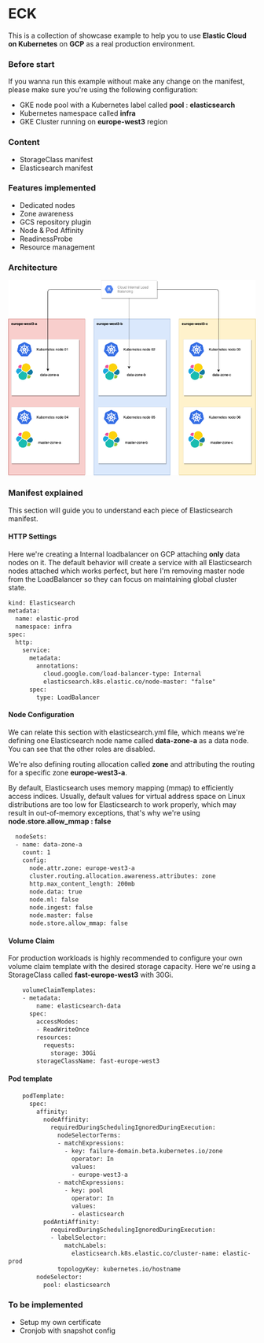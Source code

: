 # ECK

This is a collection of showcase example to help you to use **Elastic Cloud on Kubernetes** on **GCP** as a real production environment.

### Before start
If you wanna run this example without make any change on the manifest, please make sure you're using the following configuration:
- GKE node pool with a Kubernetes label called **pool** : **elasticsearch**
- Kubernetes namespace called **infra**
- GKE Cluster running on **europe-west3** region

### Content
- StorageClass manifest
- Elasticsearch manifest

### Features implemented

- Dedicated nodes
- Zone awareness
- GCS repository plugin
- Node & Pod Affinity
- ReadinessProbe
- Resource management 

### Architecture 

![ECK Architecture](img/architecture.png)


### Manifest explained
This section will guide you to understand each piece of Elasticsearch manifest.

#### HTTP Settings
Here we're creating a Internal loadbalancer on GCP attaching **only** data nodes on it. The default behavior will create a service with all Elasticsearch nodes attached which works perfect, but here I'm removing master node from the LoadBalancer so they can focus on maintaining global cluster state.

```apiVersion: elasticsearch.k8s.elastic.co/v1
kind: Elasticsearch
metadata:
  name: elastic-prod
  namespace: infra
spec:
  http:
    service:
      metadata:
        annotations:
          cloud.google.com/load-balancer-type: Internal
          elasticsearch.k8s.elastic.co/node-master: "false"
      spec:
        type: LoadBalancer
```

#### Node Configuration
We can relate this section with elasticsearch.yml file, which means we're defining one Elasticsearch node name called **data-zone-a** as a data node. You can see that the other roles are disabled.

We're also defining routing allocation called **zone** and attributing the routing for a specific zone **europe-west3-a**.

By default, Elasticsearch uses memory mapping (mmap) to efficiently access indices. Usually, default values for virtual address space on Linux distributions are too low for Elasticsearch to work properly, which may result in out-of-memory exceptions, that's why we're using **node.store.allow_mmap : false**


```
  nodeSets:
  - name: data-zone-a
    count: 1
    config:
      node.attr.zone: europe-west3-a
      cluster.routing.allocation.awareness.attributes: zone
      http.max_content_length: 200mb
      node.data: true
      node.ml: false
      node.ingest: false
      node.master: false
      node.store.allow_mmap: false
```

#### Volume Claim
For production workloads is highly recommended to configure your own volume claim template with the desired storage capacity. Here we're using a StorageClass called **fast-europe-west3** with 30Gi.


```
    volumeClaimTemplates:
    - metadata:
        name: elasticsearch-data
      spec:
        accessModes:
        - ReadWriteOnce
        resources:
          requests:
            storage: 30Gi
        storageClassName: fast-europe-west3
```

#### Pod template

```
    podTemplate:
      spec:
        affinity:
          nodeAffinity:
            requiredDuringSchedulingIgnoredDuringExecution:
              nodeSelectorTerms:
              - matchExpressions:
                - key: failure-domain.beta.kubernetes.io/zone
                  operator: In
                  values:
                  - europe-west3-a
              - matchExpressions:
                - key: pool
                  operator: In
                  values:
                  - elasticsearch
          podAntiAffinity:
            requiredDuringSchedulingIgnoredDuringExecution:
            - labelSelector:
                matchLabels:
                  elasticsearch.k8s.elastic.co/cluster-name: elastic-prod
              topologyKey: kubernetes.io/hostname
        nodeSelector:
          pool: elasticsearch
```

### To be implemented

- Setup my own certificate
- Cronjob with snapshot config


